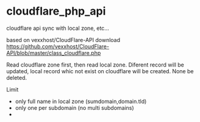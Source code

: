 # cloudflare_php_api
cloudflare api sync with local zone, etc...

based on vexxhost/CloudFlare-API
download https://github.com/vexxhost/CloudFlare-API/blob/master/class_cloudflare.php

Read cloudflare zone first, then read local zone.
Diferent record will be updated, local record whic not exist on cloudflare will be created.
None be deleted.

Limit
- only full name in local zone (sumdomain,domain.tld)
- only one per subdomain (no multi subdomains)
- 
